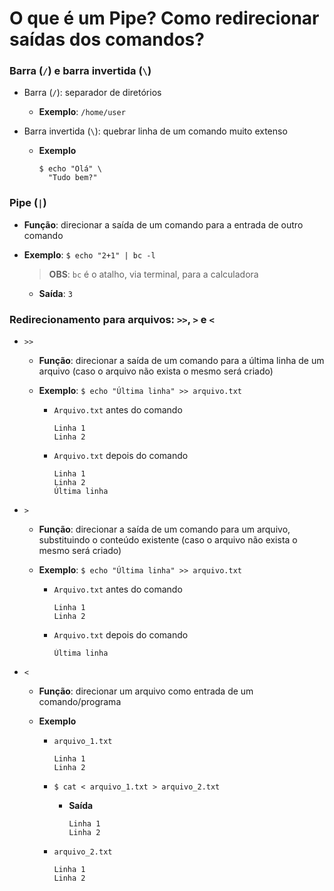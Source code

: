 # O que é um Pipe? Como redirecionar saídas dos comandos?

### Barra (`/`) e barra invertida (`\`)

* Barra (`/`): separador de diretórios

  * **Exemplo**: `/home/user`

* Barra invertida (`\`): quebrar linha de um comando muito extenso

  * **Exemplo**

    ```shell
    $ echo "Olá" \
      "Tudo bem?"
    ```

### Pipe (`|`)

* **Função**: direcionar a saída de um comando para a entrada de outro comando

* **Exemplo**: `$ echo "2+1" | bc -l`

  > **OBS**: `bc` é o atalho, via terminal, para a calculadora

  * **Saída**: `3`

### Redirecionamento para arquivos: `>>`, `>` e `<`

* `>>`

  * **Função**: direcionar a saída de um comando para a última linha de um arquivo (caso o arquivo não exista o mesmo será criado)

  * **Exemplo**: `$ echo "Última linha" >> arquivo.txt`

    * `Arquivo.txt` antes do comando

      ```
      Linha 1
      Linha 2
      ```

    * `Arquivo.txt` depois do comando

      ```
      Linha 1
      Linha 2
      Última linha
      ```

* `>`

  * **Função**: direcionar a saída de um comando para um arquivo, substituindo o conteúdo existente (caso o arquivo não exista o mesmo será criado)

  * **Exemplo**: `$ echo "Última linha" >> arquivo.txt`

    * `Arquivo.txt` antes do comando

      ```
      Linha 1
      Linha 2
      ```

    * `Arquivo.txt` depois do comando

      ```
      Última linha
      ```

* `<`

  * **Função**: direcionar um arquivo como entrada de um comando/programa

  * **Exemplo**

    * `arquivo_1.txt`

      ```
      Linha 1
      Linha 2
      ```

    * `$ cat < arquivo_1.txt > arquivo_2.txt`

      * **Saída**

        ```
        Linha 1
        Linha 2
        ```

    * `arquivo_2.txt`

      ```
      Linha 1
      Linha 2
      ```